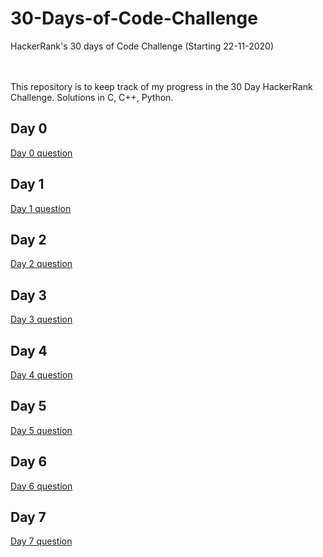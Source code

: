# 30-Days-of-Code-Challenge
HackerRank's 30 days of Code Challenge (Starting 22-11-2020)

<br><br>
This repository is to keep track of my progress in the 30 Day HackerRank Challenge. Solutions in C, C++, Python.

## Day 0
<a href="https://www.hackerrank.com/challenges/30-hello-world/problem">Day 0 question</a>

## Day 1
<a href="https://www.hackerrank.com/challenges/30-data-types/problem">Day 1 question</a>

## Day 2
<a href="https://www.hackerrank.com/challenges/30-operators/problem">Day 2 question</a>

## Day 3
<a href="https://www.hackerrank.com/challenges/30-conditional-statements/problem">Day 3 question</a>

## Day 4
<a href="https://www.hackerrank.com/challenges/30-class-vs-instance/problem">Day 4 question</a>

## Day 5
<a href="https://www.hackerrank.com/challenges/30-loops/problem">Day 5 question</a>

## Day 6
<a href="https://www.hackerrank.com/challenges/30-review-loop/problem">Day 6 question</a>

## Day 7
<a href="https://www.hackerrank.com/challenges/30-arrays/problem">Day 7 question</a>